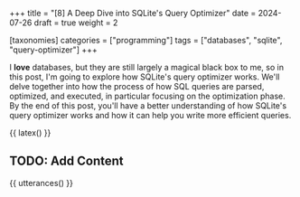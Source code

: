 +++
title = "[8] A Deep Dive into SQLite's Query Optimizer"
date = 2024-07-26
draft = true
weight = 2

[taxonomies]
categories = ["programming"]
tags = ["databases", "sqlite", "query-optimizer"]
+++

I **love** databases, but they are still largely a magical black box to me, so in this post, I'm going to explore how SQLite's query optimizer works. We'll delve together into how the process of how SQL queries are parsed, optimized, and executed, in particular focusing on the optimization phase. By the end of this post, you'll have a better understanding of how SQLite's query optimizer works and how it can help you write more efficient queries.

<!-- more -->

{{ latex() }}


## TODO: Add Content

{{ utterances() }}